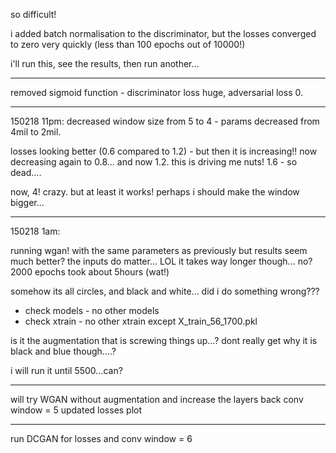 
so difficult!

i added batch normalisation to the discriminator, but the losses converged to zero very quickly (less than 100 epochs out of 10000!)

i'll run this, see the results, then run another...

---

removed sigmoid function - discriminator loss huge, adversarial loss 0.

---

150218 11pm: decreased window size from 5 to 4 - params decreased from 4mil to 2mil.

losses looking better (0.6 compared to 1.2) - but then it is increasing!! now decreasing again to 0.8... and now 1.2. this is driving me nuts! 1.6 - so dead....

now, 4! crazy. but at least it works! perhaps i should make the window bigger...

---

150218 1am:

running wgan! with the same parameters as previously but results seem much better?
the inputs do matter... LOL
it takes way longer though... no? 2000 epochs took about 5hours (wat!)

somehow its all circles, and black and white... did i do something wrong???

- check models - no other models
- check xtrain - no other xtrain except X_train_56_1700.pkl

is it the augmentation that is screwing things up...? dont really get why it is black and blue though....?

i will run it until 5500...can?

---

will try WGAN without augmentation
and increase the layers back
conv window = 5
updated losses plot

---

run DCGAN for losses and conv window = 6